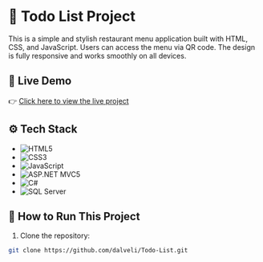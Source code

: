 # 🥯 Todo List Project

This is a simple and stylish restaurant menu application built with HTML, CSS, and JavaScript. Users can access the menu via QR code. The design is fully responsive and works smoothly on all devices.

## 🔗 Live Demo

👉 [Click here to view the live project](https://dalveli.github.io/Todo-List/)

## ⚙️ Tech Stack

- ![HTML5](https://img.shields.io/badge/HTML5-E34F26?style=flat&logo=html5&logoColor=white)
- ![CSS3](https://img.shields.io/badge/CSS3-1572B6?style=flat&logo=css3&logoColor=white)
- ![JavaScript](https://img.shields.io/badge/JavaScript-F7DF1E?style=flat&logo=javascript&logoColor=black)
- ![ASP.NET MVC5](https://img.shields.io/badge/ASP.NET_MVC-512BD4?style=flat&logo=dotnet&logoColor=white)
- ![C#](https://img.shields.io/badge/C%23-239120?style=flat&logo=c-sharp&logoColor=white)
- ![SQL Server](https://img.shields.io/badge/SQL%20Server-CC2927?style=flat&logo=microsoftsqlserver&logoColor=white)


## 📁 How to Run This Project

1. Clone the repository:
```bash
git clone https://github.com/dalveli/Todo-List.git
